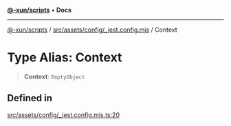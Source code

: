 [**@-xun/scripts**](../../../../../README.md) • **Docs**

***

[@-xun/scripts](../../../../../README.md) / [src/assets/config/\_jest.config.mjs](../README.md) / Context

# Type Alias: Context

> **Context**: `EmptyObject`

## Defined in

[src/assets/config/\_jest.config.mjs.ts:20](https://github.com/Xunnamius/xscripts/blob/f84693679e326b03b40dc7577e79e1f4160b286e/src/assets/config/_jest.config.mjs.ts#L20)
